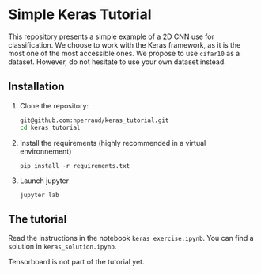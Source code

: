 # Simple Keras Tutorial

This repository presents a simple example of a 2D CNN use for classification. We choose to work with the Keras framework, as it is the most one of the most accessible ones. We propose to use `cifar10` as a dataset. However, do not hesitate to use your own dataset instead.

## Installation

1. Clone the repository:
	```sh
	git@github.com:nperraud/keras_tutorial.git
	cd keras_tutorial
	```
2. Install the requirements (highly recommended in a virtual environnement)
	```
	pip install -r requirements.txt
	```
3. Launch jupyter
	```
	jupyter lab
	```

## The tutorial

Read the instructions in the notebook `keras_exercise.ipynb`. You can find a solution in `keras_solution.ipynb`.

Tensorboard is not part of the tutorial yet.

